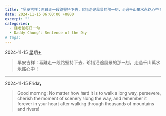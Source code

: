 ```yaml
---
title: "早安吉祥：再難走一段路堅持下去，珍惜沿途風景的那一刻，走過千山萬水永銘心中！ <br> Good morning: No matter how hard it is to walk a long way, persevere, cherish the moment of scenery along the way, and remember it forever in your heart after walking through thousands of mountains and rivers!"
date: 2024-11-15 06:00:00 +0800
excerpt: ""
categories:
  - 鍾老爸每日一句
  - Daddy Chung's Sentence of the Day
# tags:
---
```


2024-11-15 星期五

> 早安吉祥：再難走一段路堅持下去，珍惜沿途風景的那一刻，走過千山萬水永銘心中！

---

2024-11-15 Friday

> Good morning: No matter how hard it is to walk a long way, persevere, cherish the moment of scenery along the way, and remember it forever in your heart after walking through thousands of mountains and rivers!
